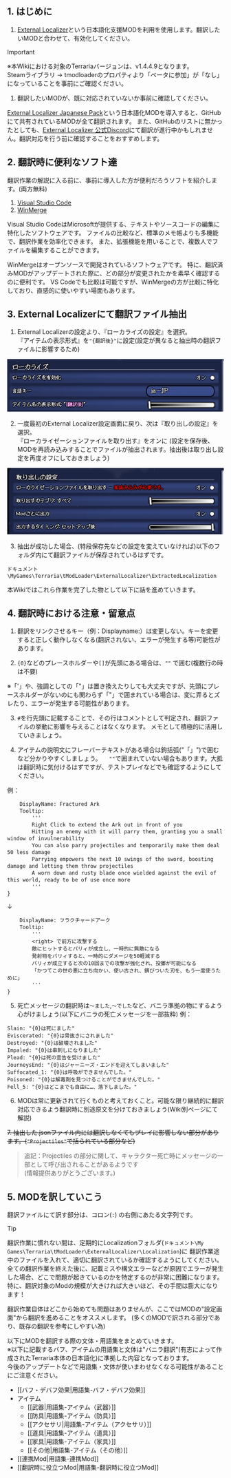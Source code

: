 ## 1. はじめに

1. [External Localizer][steam:ExternalLocalizer]という日本語化支援MODを利用を使用します。翻訳したいMODと合わせて、有効化してください。

  > [!IMPORTANT]
  > ※本Wikiにおける対象のTerrariaバージョンは、v1.4.4.9となります。 \
  > Steamライブラリ → tmodloaderのプロパティより「ベータに参加」が「なし」になっていることを事前にご確認ください。

1. 翻訳したいMODが、既に対応されていないか事前に確認してください。

  [External Localizer Japanese Pack][steam:ExternalLocalizerJpPack]という日本語化MODを導入すると、GitHubにて共有されているMODが全て翻訳されます。
  また、GitHubのリストに無かったとしても、[External Localizer 公式Discord][discord:ExternalLocalizer]にて翻訳が進行中かもしれません。翻訳対応を行う前に確認することをおすすめします。

## 2. 翻訳時に便利なソフト達

翻訳作業の解説に入る前に、事前に導入した方が便利だろうソフトを紹介します。(両方無料)

1. [Visual Studio Code][web:vscode]
2. [WinMerge][web:winmerge]

Visual Studio CodeはMicrosoftが提供する、テキストやソースコードの編集に特化したソフトウェアです。
ファイルの比較など、標準のメモ帳よりも多機能で、翻訳作業を効率化できます。
また、拡張機能を用いることで、複数人でファイルを編集することができます。

WinMergeはオープンソースで開発されているソフトウェアです。
特に、翻訳済みMODがアップデートされた際に、どの部分が変更されたかを素早く確認するのに便利です。
VS Codeでも比較は可能ですが、WinMergeの方が比較に特化しており、直感的に使いやすい場面もあります。

## 3. External Localizerにて翻訳ファイル抽出

1. External Localizerの設定より、『ローカライズの設定』を選択。 \
  『アイテムの表示形式』を`"{翻訳後}"`に設定(設定が異なると抽出時の翻訳ファイルに影響するため)

  ![ローカライズ設定](https://raw.githubusercontent.com/ExternalLocalizer/TMLHonyaku-Wiki/refs/heads/master/wiki/HowToContribute/images/LoadConfig.webp)

<!-- markdownlint-disable-next-line MD029 -->
2. 一度最初のExternal Localizer設定画面に戻り、次は『取り出しの設定』を選択。 \
  『ローカライゼーションファイルを取り出す』をオンに (設定を保存後、MODを再読み込みすることでファイルが抽出されます。抽出後は取り出し設定を再度オフにしておきましょう)

  ![取り出し設定](https://raw.githubusercontent.com/ExternalLocalizer/TMLHonyaku-Wiki/refs/heads/master/wiki/HowToContribute/images/ExtractConfig.webp)

<!-- markdownlint-disable-next-line MD029 -->
3. 抽出が成功した場合、(特段保存先などの設定を変えていなければ)以下のフォルダ内にて翻訳ファイルが保存されているはずです。

  ```text
  ドキュメント\MyGames\Terraria\tModLoader\ExternalLocalizer\ExtractedLocalization
  ```

  本Wikiではこれら作業を完了した物として以下に話を進めていきます。

## 4. 翻訳時における注意・留意点

1. 翻訳をリンクさせるキー（例：Displayname:）は変更しない。キーを変更すると正しく動作しなくなる(翻訳されない、エラーが発生する等)可能性があります。

2. `{0}`などのプレースホルダーや`[]`が先頭にある場合は、`""` で囲む(複数行の時は不要)

※「'」や、強調としての「"」は置き換えたりしても大丈夫ですが、先頭にプレースホルダーがないのにも関わらず「"」で囲まれている場合は、変に弄るとズレたり、エラーが発生する可能性があります。

3. `#`を行先頭に記載することで、その行はコメントとして判定され、翻訳ファイルの挙動に影響を与えることはなくなります。
メモとして積極的に活用していきましょう。

4. アイテムの説明文にフレーバーテキストがある場合は鉤括弧("「」")で囲むなど分かりやすくしましょう。
　`""`で囲まれていない場合もあります。大抵は翻訳時に気付けるはずですが、テストプレイなどでも確認するようにしてください。


例：
```FracturedArk: {
	DisplayName: Fractured Ark
	Tooltip:
		'''
		Right Click to extend the Ark out in front of you
		Hitting an enemy with it will parry them, granting you a small window of invulnerability
		You can also parry projectiles and temporarily make them deal 50 less damage
		Parrying empowers the next 10 swings of the sword, boosting damage and letting them throw projectiles
		A worn down and rusty blade once wielded against the evil of this world, ready to be of use once more
		'''
}
```
↓
```FracturedArk: {
	DisplayName: フラクチャードアーク
	Tooltip:
		'''
		<right> で前方に攻撃する
		敵にヒットするとパリィが成立し、一時的に無敵になる
		発射物をパリィすると、一時的にダメージを50軽減する
		パリィが成立すると次の10回までの攻撃が強化され、投擲が可能になる
		「かつてこの世の悪に立ち向かい、使い古され、錆びついた刃を、もう一度使うために」
		'''
}
```

5. 死亡メッセージの翻訳時は`～ました`,`～でした`など、バニラ準拠の物にするよう心がけましょう(以下にバニラの死亡メッセージを一部抜粋)
例：
```DeathMessage
Slain: "{0}は死にました"
Eviscerated: "{0}は骨抜きにされました"
Destroyed: "{0}は破壊されました"
Impaled: "{0}は串刺しになりました"
Plead: "{0}は死の宣告を受けました"
JourneysEnd: "{0}はジャーニーズ・エンドを迎えてしまいました"
Suffocated_1: "{0}は呼吸ができませんでした。"
Poisoned: "{0}は解毒剤を見つけることができませんでした。"
Fell_5: "{0}はどこまでも自由に…、落下しました。"
```

6. MODは常に更新されて行くものと考えておくこと。可能な限り継続的に翻訳対応できるよう翻訳時に別途原文を分けておきましょう(Wiki別ページにて解説)

~~7. 抽出した.jsonファイル内には翻訳しなくてもプレイに影響しない部分があります。(`"Projectiles"`で括られている部分など)~~
> 追記：Projectiles の部分に関して、キャラクター死亡時にメッセージの一部として呼び出されることがあるようです\
> (情報提供ありがとうございます。)

## 5. MODを訳していこう

翻訳ファイルにて訳す部分は、コロン(`:`) の右側にあたる文字列です。

> [!TIP]
> 翻訳作業に慣れない間は、定期的にLocalizationフォルダ(`ドキュメント\My Games\Terraria\tModLoader\ExternalLocalizer\Localization`)に
> 翻訳作業途中のファイルを入れて、適切に翻訳されているか確認するようにしてください。
> 全ての翻訳作業を終えた後に、記載ミスや構文エラーなどが原因でエラーが発生した場合、どこで問題が起きているのかを特定するのが非常に困難になります。
> 特に、翻訳対象のModの規模が大きければ大きいほど、その手間は膨大になります！

翻訳作業自体はどこから始めても問題はありませんが、ここではMODの"設定画面"から翻訳を進めることをオススメします。
(多くのMODで訳される部分であり、既存の翻訳を参考にしやすい為)

以下にMODを翻訳する際の文体・用語集をまとめていきます。 \
※以下に記載するバフ、アイテムの用語集と文体は"バニラ翻訳"(有志によって作成されたTerraria本体の日本語化)に準拠した内容となっております。 \
今後のアップデートなどで用語集・文体が使いまわせなくなる可能性があることにご注意ください。

- [[バフ・デバフ効果|用語集-バフ・デバフ効果]]
- アイテム
  - [[武器|用語集-アイテム（武器）]]
  - [[防具|用語集-アイテム（防具）]]
  - [[アクセサリ|用語集-アイテム（アクセサリ）]]
  - [[道具|用語集-アイテム（道具）]]
  - [[家具|用語集-アイテム（家具）]]
  - [[その他|用語集-アイテム（その他）]]
- [[連携Mod|用語集-連携Mod]]
- [[翻訳時に役立つMod|用語集-翻訳時に役立つMod]]

<!-- links -->
[steam:ExternalLocalizer]: <https://steamcommunity.com/workshop/filedetails/?id=2986383249>
[steam:ExternalLocalizerJpPack]: <https://steamcommunity.com/workshop/filedetails/?id=3401890281>
[discord:ExternalLocalizer]: <https://discord.gg/ch2DVxf2jY>
[web:vscode]: <https://code.visualstudio.com/>
[web:winmerge]: <https://winmerge.org/>
